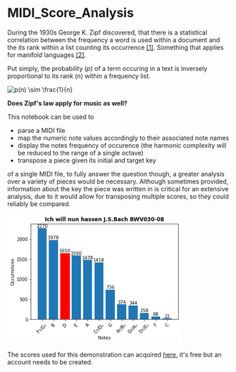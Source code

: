 # MIDI_Score_Analysis

During the 1930s George K. Zipf discovered, that there is a statistical correlation between the frequency a word is used within a document and the its rank within a list counting its occurrence [[1]](https://www.britannica.com/topic/Zipfs-law). Something that applies for manifold languages [[2]](https://arxiv.org/abs/1807.01855).

Put simply, the probability (*p*) of a term occuring in a text is inversely proportional to its rank (*n*) within a frequency list.

<img src="https://latex.codecogs.com/svg.image?p(n)&space;\sim&space;\frac{1}{n}" title="p(n) \sim \frac{1}{n}" />

**Does Zipf's law apply for music as well?**

This notebook can be used to 

- parse a MIDI file
- map the numeric note values accordingly to their associated note names
- display the notes frequency of occurence (the harmonic complexity will be reduced to the range of a single octave)
- transpose a piece given its initial and target key

of a single MIDI file, to fully answer the question though, a greater analysis over a variety of pieces would be necessary. Although sometimes provided, information about the key the piece was written in is critical for an extensive analysis, due to it would allow for transposing multiple scores, so they could reliably be compared.

![output](example.png)

The scores used for this demonstration can acquired [here](https://www.classicalarchives.com/), it's free but an account needs to be created.
